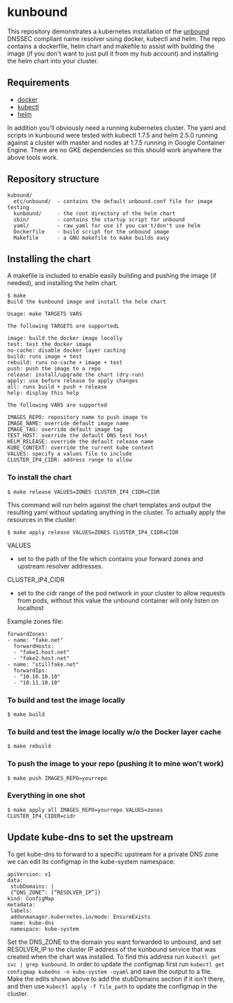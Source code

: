 # kunbound

This repository demonstrates a kubernetes installation of the [unbound](http://www.unbound.net) DNSSEC compliant name resolver using docker, kubectl and helm. The repo contains a dockerfile, helm chart and makefile to assist with building the image (if you don't want to just pull it from my hub account) and installing the helm chart into your cluster.

## Requirements

* [docker](https://www.docker.com/)
* [kubectl](https://kubernetes.io/docs/tasks/tools/install-kubectl/)
* [helm](https://helm.sh/)

In addition you'll obviously need a running kubernetes cluster. The yaml and scripts in kunbound were tested with kubectl 1.7.5 and helm 2.5.0 running against a cluster with master and nodes at 1.7.5 running in Google Container Engine. There are no GKE dependencies so this should work anywhere the above tools work.

## Repository structure

```
kubound/
  etc/unbound/  - contains the default unbound.conf file for image testing
  kunbound/     - the root directory of the helm chart
  sbin/         - contains the startup script for unbound
  yaml/         - raw yaml for use if you can't/don't use helm
  Dockerfile    - build script for the unbound image
  Makefile      - a GNU makefile to make builds easy
```

## Installing the chart

A makefile is included to enable easily building and pushing the image (if needed), and installing the helm chart.

```
$ make
Build the kunbound image and install the helm chart

Usage: make TARGETS VARS

The following TARGETS are supportedL

image: build the docker image locally
test: test the docker image
no-cache: disable docker layer caching
build: runs image + test
rebuild: runs no-cache + image + test
push: push the image to a repo
release: install/upgrade the chart (dry-run)
apply: use before release to apply changes
all: runs build + push + release
help: display this help

The following VARS are supported

IMAGES_REPO: repository name to push image to
IMAGE_NAME: override default image name
IMAGE_TAG: override default image tag
TEST_HOST: override the default DNS test host
HELM_RELEASE: override the default release name
KUBE_CONTEXT: override the current kube context
VALUES: specify a values file to include
CLUSTER_IP4_CIDR: address range to allow
```

### To install the chart

```
$ make release VALUES=ZONES CLUSTER_IP4_CIDR=CIDR
```

This command will run helm against the chart templates and output the resulting yaml without updating anything in the cluster. To actually apply the resources in the cluster:

```
$ make apply release VALUES=ZONES CLUSTER_IP4_CIDR=CIDR
```

VALUES
- set to the path of the file which contains your forward zones and upstream resolver addresses.

CLUSTER_IP4_CIDR
- set to the cidr range of the pod network in your cluster to allow requests from pods, without this value the unbound container will only listen on localhost

Example zones file:

```
forwardZones:
- name: "fake.net"
  forwardHosts:
  - "fake1.host.net"
  - "fake2.host.net"
- name: "stillfake.net"
  forwardIps:
  - "10.10.10.10"
  - "10.11.10.10"
```

### To build and test the image locally

```
$ make build
```

### To build and test the image locally w/o the Docker layer cache

```
$ make rebuild
```

### To push the image to your repo (pushing it to mine won't work)

```
$ make push IMAGES_REPO=yourrepo
```

### Everything in one shot

```
$ make apply all IMAGES_REPO=yourrepo VALUES=zones CLUSTER_IP4_CIDER=cidr
```

## Update kube-dns to set the upstream

To get kube-dns to forward to a specific upstream for a private DNS zone we can edit its configmap in the kube-system namespace:

```
apiVersion: v1
data:
 stubDomains: |
 {“DNS_ZONE”: [“RESOLVER_IP”]}
kind: ConfigMap
metadata:
 labels:
 addonmanager.kubernetes.io/mode: EnsureExists
 name: kube-dns
 namespace: kube-system
```

Set the DNS_ZONE to the domain you want forwarded to unbound, and set RESOLVER_IP to the cluster IP address of the kunbound service that was created when the chart was installed. To find this address run `kubectl get svc | grep kunbound`. In order to update the configmap first run `kubectl get configmap kubedns -n kube-system -oyaml` and save the output to a file. Make the edits shown above to add the stubDomains section if it isn't there, and then use `kubectl apply -f file_path` to update the configmap in the cluster.
